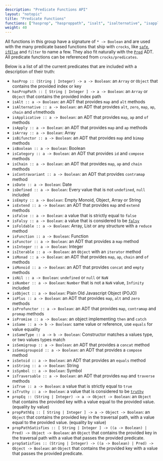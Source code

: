 ```yaml
---
description: "Predicate Functions API"
layout: "notopic"
title: "Predicate Functions"
functions: ["hasprop", "hasproppath", "isalt", "isalternative", "isapplicative", "isapply", "isarray", "isbifunctor", "isboolean", "iscategory", "ischain", "iscontravariant", "isDate", "isdefined", "isempty", "isextend", "isfalse", "isfalsy", "isfoldable", "isfunction", "isfunctor", "isinteger", "isiterable", "ismonad", "ismonoid", "isnil", "isnumber", "isobject", "isplus", "isprofunctor", "ispromise", "issame", "issametype", "issemigroup", "issemigroupoid", "issetoid", "isstring", "istraversable", "istrue", "istruthy", "propeq", "proppatheq", "proppathsatisfies", "propsatisfies"]
weight: 40
---
```


All functions in this group have a signature of `* -> Boolean` and are used with
the many predicate based functions that ship with `crocks`,
like [`safe`][safe], [`ifElse`][ifelse] and `filter` to name a few. They also
fit naturally with the [`Pred`][pred] ADT. All predicate functions can be referenced
from `crocks/predicates`.

Below is a list of all the current predicates that are included with a
description of their truth:

* `hasProp :: (String | Integer) -> a -> Boolean`: an `Array` or `Object` that contains the provided index or key
* `hasPropPath :: [ String | Integer ] -> a -> Boolean`: an `Array` or `Object` that contains the provided index path
* `isAlt :: a -> Boolean`: an ADT that provides `map` and `alt` methods
* `isAlternative :: a -> Boolean`: an ADT that provides `alt`, `zero`, `map`, `ap`, `chain` and `of`methods
* `isApplicative :: a -> Boolean`: an ADT that provides `map`, `ap` and `of` methods
* `isApply :: a -> Boolean`: an ADT that provides `map` and `ap` methods
* `isArray :: a -> Boolean`: Array
* `isBifunctor :: a -> Boolean`: an ADT that provides `map` and `bimap` methods
* `isBoolean :: a -> Boolean`: Boolean
* `isCategory :: a -> Boolean`: an ADT that provides `id` and `compose` methods
* `isChain :: a -> Boolean`: an ADT that provides `map`, `ap` and `chain` methods
* `isContravariant :: a -> Boolean`: an ADT that provides `contramap` method
* `isDate :: a -> Boolean`: Date
* `isDefined :: a -> Boolean`: Every value that is not `undefined`, `null` included
* `isEmpty :: a -> Boolean`: Empty Monoid, Object, Array or String
* `isExtend :: a -> Boolean`: an ADT that provides `map` and `extend` methods
* `isFalse :: a -> Boolean`: a value that is strictly equal to `false`
* `isFalsy :: a -> Boolean`: a value that is considered to be [`falsy`][falsy]
* `isFoldable :: a -> Boolean`: Array, List or any structure with a `reduce` method
* `isFunction :: a -> Boolean`: Function
* `isFunctor :: a -> Boolean`: an ADT that provides a `map` method
* `isInteger :: a -> Boolean`: Integer
* `isIterable :: a -> Boolean`: an `Object` with an `iterator` method
* `isMonad :: a -> Boolean`: an ADT that provides `map`, `ap`, `chain` and `of` methods
* `isMonoid :: a -> Boolean`: an ADT that provides `concat` and `empty` methods
* `isNil :: a -> Boolean`: `undefined` or `null` or `NaN`
* `isNumber :: a -> Boolean`: `Number` that is not a `NaN` value, `Infinity` included
* `isObject :: a -> Boolean`: Plain Old Javascript Object (POJO)
* `isPlus :: a -> Boolean`: an ADT that provides `map`, `alt` and `zero` methods
* `isProfunctor :: a -> Boolean`: an ADT that provides `map`, `contramap` and `promap` methods
* `isPromise :: a -> Boolean`: an object implementing `then` and `catch`
* `isSame :: a -> b -> Boolean`: same value or reference, use `equals` for value equality
* `isSameType :: a -> b -> Boolean`: Constructor matches a values type, or two values types match
* `isSemigroup :: a -> Boolean`: an ADT that provides a `concat` method
* `isSemigroupoid :: a -> Boolean`: an ADT that provides a `compose` method
* `isSetoid :: a -> Boolean`: an ADT that provides an `equals` method
* `isString :: a -> Boolean`: String
* `isSymbol :: a -> Boolean`: Symbol
* `isTraversable :: a -> Boolean`: an ADT that provides `map` and `traverse` methods
* `isTrue :: a -> Boolean`: a value that is strictly equal to `true`
* `isTruthy :: a -> Boolean`: a value that is considered to be [`truthy`][truthy]
* `propEq :: (String | Integer) -> a -> Object -> Boolean`: an `Object` that contains the provided key with a value equal to the provided value. (equality by value)
* `propPathEq :: [ String | Integer ] -> a -> Object -> Boolean`: an `Object` that contains the provided key in the  traversal path, with a value equal to the provided value. (equality by value)
* `propPathSatisfies :: [ String | Integer ] -> ((a -> Boolean) | Pred) -> Object -> Boolean`: an `Object` that contains the provided key in the traversal path with a value that passes the provided predicate.
* `propSatisfies :: (String | Integer) -> ((a -> Boolean) | Pred) -> Object -> Boolean`: an `Object` that contains the provided key with a value that passes the provided predicate.

[pred]: ../crocks/Pred.html
[ifelse]: logic-functions.html#ifelse
[safe]: helpers.html#safe
[truthy]: https://developer.mozilla.org/en-US/docs/Glossary/Truthy
[falsy]: https://developer.mozilla.org/en-US/docs/Glossary/Falsy